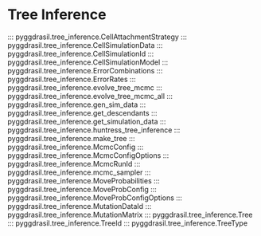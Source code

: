 # Tree Inference

::: pyggdrasil.tree_inference.CellAttachmentStrategy
::: pyggdrasil.tree_inference.CellSimulationData
::: pyggdrasil.tree_inference.CellSimulationId
::: pyggdrasil.tree_inference.CellSimulationModel
::: pyggdrasil.tree_inference.ErrorCombinations
::: pyggdrasil.tree_inference.ErrorRates
::: pyggdrasil.tree_inference.evolve_tree_mcmc
::: pyggdrasil.tree_inference.evolve_tree_mcmc_all
::: pyggdrasil.tree_inference.gen_sim_data
::: pyggdrasil.tree_inference.get_descendants
::: pyggdrasil.tree_inference.get_simulation_data
::: pyggdrasil.tree_inference.huntress_tree_inference
::: pyggdrasil.tree_inference.make_tree
::: pyggdrasil.tree_inference.McmcConfig
::: pyggdrasil.tree_inference.McmcConfigOptions
::: pyggdrasil.tree_inference.McmcRunId
::: pyggdrasil.tree_inference.mcmc_sampler
::: pyggdrasil.tree_inference.MoveProbabilities
::: pyggdrasil.tree_inference.MoveProbConfig
::: pyggdrasil.tree_inference.MoveProbConfigOptions
::: pyggdrasil.tree_inference.MutationDataId
::: pyggdrasil.tree_inference.MutationMatrix
::: pyggdrasil.tree_inference.Tree
::: pyggdrasil.tree_inference.TreeId
::: pyggdrasil.tree_inference.TreeType

